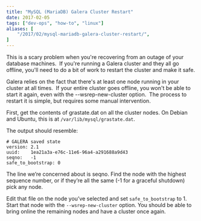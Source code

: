 ```yaml
---
title: "MySQL (MariaDB) Galera Cluster Restart"
date: 2017-02-05
tags: ["dev-ops", "how-to", "linux"]
aliases: [
    "/2017/02/mysql-mariadb-galera-cluster-restart/",
]
---
```


This is a scary problem when you're recovering from an outage of your database
machines.  If you're running a Galera cluster and they all go offline, you'll
need to do a bit of work to restart the cluster and make it safe.

Galera relies on the fact that there's at least one node running in your cluster
at all times.  If your entire cluster goes offline, you won't be able to start
it again, even with the --wsrep-new-cluster option.  The process to restart it
is simple, but requires some manual intervention.

First, get the contents of grastate.dat on all the cluster nodes.  On Debian and
Ubuntu, this is at `/var/lib/mysql/grastate.dat`.

The output should resemble:

```text
# GALERA saved state
version: 2.1
uuid:    1ea21a3a-e76c-11e6-96a4-a291688a9d43
seqno:   -1
safe_to_bootstrap: 0
```

The line we’re concerned about is seqno.  Find the node with the highest
sequence number, or if they’re all the same (-1 for a graceful shutdown) pick
any node.

Edit that file on the node you’ve selected and set `safe_to_bootstrap` to 1.
Start that node with the `--wsrep-new-cluster` option.  You should be able to
bring online the remaining nodes and have a cluster once again.
